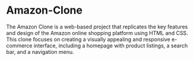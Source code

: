 # Amazon-Clone
The Amazon Clone is a web-based project that replicates the key features and design of the Amazon online shopping platform using HTML and CSS. This clone focuses on creating a visually appealing and responsive e-commerce interface, including a homepage with product listings, a search bar, and a navigation menu.
